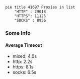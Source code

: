 
```mermaid
pie title 41697 Proxies in list
    "HTTP" : 29018
    "HTTPS": 11125
    "SOCKS" : 8956
```

### Some Info
#### Average Timeout

- mixed: 4.0s
- http: 2.2s
- https: 8.1s
- socks: 6.5s